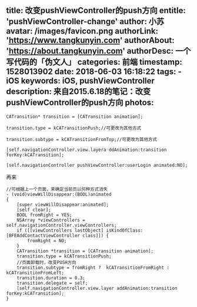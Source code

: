 title: 改变pushViewController的push方向
entitle: 'pushViewController-change'
author: 小苏
avatar: /images/favicon.png
authorLink: 'https://www.tangkunyin.com'
authorAbout: 'https://about.tangkunyin.com'
authorDesc: 一个写代码的「伪文人」
categories: 前端
timestamp: 1528013902
date: 2018-06-03 16:18:22
tags:
    - iOS
keywords: iOS, pushViewController
description: 来自2015.6.18的笔记：改变pushViewController的push方向
photos:
---

```
CATransition* transition = [CATransition animation];

transition.type = kCATransitionPush;//可更改为其他方式

transition.subtype = kCATransitionFromTop;//可更改为其他方式   

[self.navigationController.view.layera ddAnimation:transition forKey:kCATransition];

[self.navigationController pushViewController:userLogin animated:NO];

```

再来

```
//可根据上一个页面，来确定当前页以何种方式消失
- (void)viewWillDisappear:(BOOL)animated
{
    [super viewWillDisappear:animated];
    [self clear];
    BOOL fromRight = YES;
    NSArray *viewControllers = self.navigationController.viewControllers;
    if ([[viewControllers lastObject] isKindOfClass:[BFEAddContactViewController class]]) {
        fromRight = NO;
    }
    CATransition *transition = [CATransition animation];
    transition.type = kCATransitionPush;
    //页面卸载时，改变PUSH方向
    transition.subtype = fromRight ?  kCATransitionFromRight : kCATransitionFromLeft;
    transition.duration = 0.3;
    transition.delegate = self;
    [self.navigationController.view.layer addAnimation:transition forKey:kCATransition];
}
```


